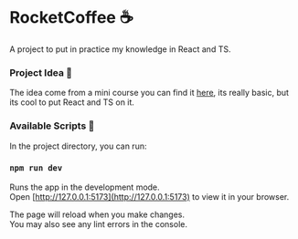 # RocketCoffee ☕

A project to put in practice my knowledge in React and TS. 

### Project Idea 💭
The idea come from a mini course you can find it [here](https://www.rocketseat.com.br/lp/inscricao/maratona-explorer), its really basic, but its cool to put React and TS on it.

### Available Scripts 👾

In the project directory, you can run:

### `npm run dev`

Runs the app in the development mode.\
Open [http://127.0.0.1:5173](http://127.0.0.1:5173) to view it in your browser.

The page will reload when you make changes.\
You may also see any lint errors in the console.
